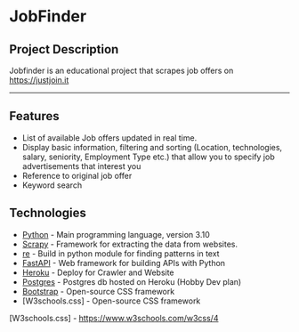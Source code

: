 # JobFinder


##  Project Description
Jobfinder is an educational  project that scrapes job offers on https://justjoin.it 
___
## Features
- List of available Job offers updated in real time.
- Display basic information, filtering and sorting (Location, technologies, salary, seniority, Employment Type etc.) that allow you to specify job advertisements that interest you
- Reference to original job offer
- Keyword search

## Technologies

- [Python] - Main  programming language, version 3.10
- [Scrapy] - Framework for extracting the data  from websites.
- [re] - Build in python module for finding patterns in text 
- [FastAPI] - Web framework for building APIs with Python
- [Heroku] - Deploy for Crawler and Website 
- [Postgres] - Postgres db hosted on Heroku (Hobby Dev plan) 
- [Bootstrap] - Open-source CSS framework 
- [W3schools.css] - Open-source CSS framework 


[//]: # (These are reference links http://stackoverflow.com/questions/4823468/store-comments-in-markdown-syntax)
   [Python]: <https://www.python.org/downloads/>
   [Scrapy]: <https://scrapy.org>
   [re]: <https://docs.python.org/3/library/re.html>
   [FastAPI]:  <https://fastapi.tiangolo.com>
   [Heroku]: <https://www.heroku.com>
   [Postgres]: <https://www.heroku.com/postgresm>
   [Bootstrap]: <https://getbootstrap.com>
   [W3schools.css] - <https://www.w3schools.com/w3css/4>


